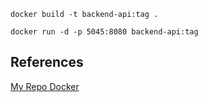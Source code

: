 ```
docker build -t backend-api:tag .
```
```
docker run -d -p 5045:8080 backend-api:tag
```
## References
[My Repo Docker](https://github.com/AndresOsorio0710/docker/tree/master)